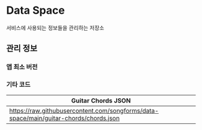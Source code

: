 # Data Space

서비스에 사용되는 정보들을 관리하는 저장소

## 관리 정보

### 앱 최소 버전


### 기타 코드

| Guitar Chords JSON |
| --- |
| https://raw.githubusercontent.com/songforms/data-space/main/guitar-chords/chords.json |
